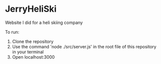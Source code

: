 # JerryHeliSki

Website I did for a heli skiing company

To run:
1. Clone the repository
2. Use the command 'node ./src/server.js' in the root file of this repository in your terminal
3. Open localhost:3000
